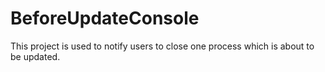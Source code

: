 # BeforeUpdateConsole
This project is used to notify users to close one process which is about to be updated.
